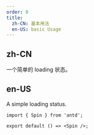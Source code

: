```yaml
---
order: 0
title:
  zh-CN: 基本用法
  en-US: basic Usage
---
```


## zh-CN

一个简单的 loading 状态。

## en-US

A simple loading status.

```tsx
import { Spin } from 'antd';

export default () => <Spin />;
```
